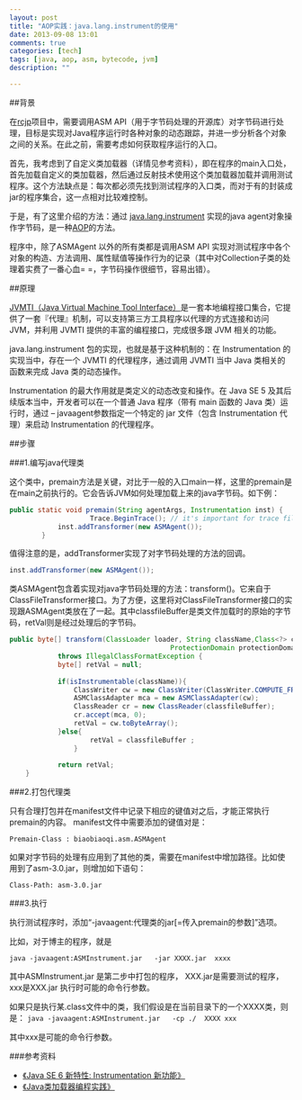 ```yaml
---
layout: post
title: "AOP实践：java.lang.instrument的使用"
date: 2013-09-08 13:01
comments: true
categories: [tech]
tags: [java, aop, asm, bytecode, jvm]
description: ""

---
```


##背景

在[rcjp](https://github.com/biaobiaoqi/rcjp)项目中，需要调用ASM API（用于字节码处理的开源库）对字节码进行处理，目标是实现对Java程序运行时各种对象的动态跟踪，并进一步分析各个对象之间的关系。在此之前，需要考虑如何获取程序运行的入口。

首先，我考虑到了自定义类加载器（详情见参考资料），即在程序的main入口处，首先加载自定义的类加载器，然后通过反射技术使用这个类加载器加载并调用测试程序。这个方法缺点是：每次都必须先找到测试程序的入口类，而对于有的封装成jar的程序集合，这一点相对比较难控制。

于是，有了这里介绍的方法：通过 [java.lang.instrument](http://docs.oracle.com/javase/6/docs/api/java/lang/instrument/package-summary.html) 实现的java agent对象操作字节码，是一种[AOP](http://en.wikipedia.org/wiki/Aspect-oriented_programming)的方法。

程序中，除了ASMAgent 以外的所有类都是调用ASM API 实现对测试程序中各个对象的构造、方法调用、属性赋值等操作行为的记录（其中对Collection子类的处理着实费了一番心血= =，字节码操作很细节，容易出错）。
<!--more-->

##原理

[JVMTI（Java Virtual Machine Tool Interface）](http://www.ibm.com/developerworks/cn/java/j-lo-jse61/index.html#N100A7)是一套本地编程接口集合，它提供了一套『代理』机制，可以支持第三方工具程序以代理的方式连接和访问 JVM，并利用 JVMTI 提供的丰富的编程接口，完成很多跟 JVM 相关的功能。

java.lang.instrument 包的实现，也就是基于这种机制的：在 Instrumentation 的实现当中，存在一个 JVMTI 的代理程序，通过调用 JVMTI 当中 Java 类相关的函数来完成 Java 类的动态操作。

Instrumentation 的最大作用就是类定义的动态改变和操作。在 Java SE 5 及其后续版本当中，开发者可以在一个普通 Java 程序（带有 main 函数的 Java 类）运行时，通过 – javaagent参数指定一个特定的 jar 文件（包含 Instrumentation 代理）来启动 Instrumentation 的代理程序。

##步骤

###1.编写java代理类

这个类中，premain方法是关键，对比于一般的入口main一样，这里的premain是在main之前执行的。它会告诉JVM如何处理加载上来的java字节码。如下例：

```java
public static void premain(String agentArgs, Instrumentation inst) {  
                    Trace.BeginTrace(); // it's important for trace files  
            inst.addTransformer(new ASMAgent());  
        }  
```

值得注意的是，addTransformer实现了对字节码处理的方法的回调。

```java
inst.addTransformer(new ASMAgent());  
```

类ASMAgent包含着实现对java字节码处理的方法：transform()。它来自于ClassFileTransformer接口。为了方便，这里将对ClassFileTransformer接口的实现跟ASMAgent类放在了一起。其中classfileBuffer是类文件加载时的原始的字节码，retVal则是经过处理后的字节码。

```java
public byte[] transform(ClassLoader loader, String className,Class<?> classBeingRedefined,   
                                        ProtectionDomain protectionDomain,byte[] classfileBuffer)  
            throws IllegalClassFormatException {  
            byte[] retVal = null;  
      
            if(isInstrumentable(className)){    
                ClassWriter cw = new ClassWriter(ClassWriter.COMPUTE_FRAMES);  
                ASMClassAdapter mca = new ASMClassAdapter(cw);   
                ClassReader cr = new ClassReader(classfileBuffer);  
                cr.accept(mca, 0);  
                retVal = cw.toByteArray();  
            }else{  
                    retVal = classfileBuffer ;  
                }  
  
            return retVal;  
    }  
```

###2.打包代理类

只有合理打包并在manifest文件中记录下相应的键值对之后，才能正常执行premain的内容。
manifest文件中需要添加的键值对是：
```
Premain-Class : biaobiaoqi.asm.ASMAgent  
```

如果对字节码的处理有应用到了其他的类，需要在manifest中增加路径。比如使用到了asm-3.0.jar，则增加如下语句：
```
Class-Path: asm-3.0.jar  
```

###3.执行

执行测试程序时，添加“-javaagent:代理类的jar[=传入premain的参数]”选项。

比如，对于博主的程序，就是

`java -javaagent:ASMInstrument.jar   -jar XXXX.jar  xxxx`

其中ASMInstrument.jar 是第二步中打包的程序，  XXX.jar是需要测试的程序， xxx是XXX.jar 执行时可能的命令行参数。

如果只是执行某.class文件中的类，我们假设是在当前目录下的一个XXXX类，则是：
`java -javaagent:ASMInstrument.jar   -cp ./  XXXX xxx`

其中xxx是可能的命令行参数。

###参考资料

* [《Java SE 6 新特性: Instrumentation 新功能》](http://www.ibm.com/developerworks/cn/java/j-lo-jse61/index.html)
* [《Java类加载器编程实践》](http://biaobiaoqi.me/blog/2013/09/08/java-class-loader-in-practice/)

